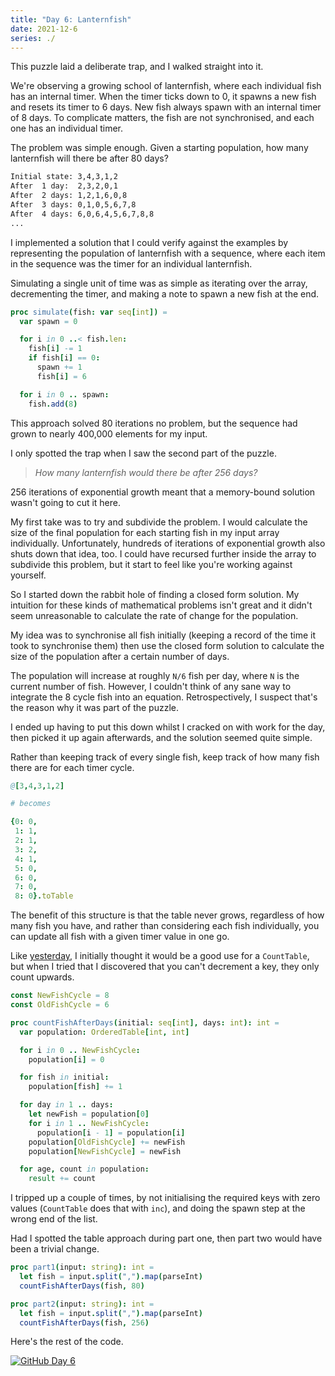 ```yaml
---
title: "Day 6: Lanternfish"
date: 2021-12-6
series: ./
---
```


This puzzle laid a deliberate trap, and I walked straight into it.

We're observing a growing school of lanternfish, where each individual fish has an internal timer. When the timer ticks down to 0, it spawns a new fish and resets its timer to 6 days. New fish always spawn with an internal timer of 8 days. To complicate matters, the fish are not synchronised, and each one has an individual timer.

The problem was simple enough. Given a starting population, how many lanternfish will there be after 80 days?

```txt
Initial state: 3,4,3,1,2
After  1 day:  2,3,2,0,1
After  2 days: 1,2,1,6,0,8
After  3 days: 0,1,0,5,6,7,8
After  4 days: 6,0,6,4,5,6,7,8,8
...
```

I implemented a solution that I could verify against the examples by representing the population of lanternfish with a sequence, where each item in the sequence was the timer for an individual lanternfish.

Simulating a single unit of time was as simple as iterating over the array, decrementing the timer, and making a note to spawn a new fish at the end.

```nim
proc simulate(fish: var seq[int]) =
  var spawn = 0

  for i in 0 ..< fish.len:
    fish[i] -= 1
    if fish[i] == 0:
      spawn += 1
      fish[i] = 6

  for i in 0 .. spawn:
    fish.add(8)
```

This approach solved 80 iterations no problem, but the sequence had grown to nearly 400,000 elements for my input.

I only spotted the trap when I saw the second part of the puzzle.

> _How many lanternfish would there be after 256 days?_

256 iterations of exponential growth meant that a memory-bound solution wasn't going to cut it here.

My first take was to try and subdivide the problem. I would calculate the size of the final population for each starting fish in my input array individually. Unfortunately, hundreds of iterations of exponential growth also shuts down that idea, too. I could have recursed further inside the array to subdivide this problem, but it start to feel like you're working against yourself.

So I started down the rabbit hole of finding a closed form solution. My intuition for these kinds of mathematical problems isn't great and it didn't seem unreasonable to calculate the rate of change for the population.

My idea was to synchronise all fish initially (keeping a record of the time it took to synchronise them) then use the closed form solution to calculate the size of the population after a certain number of days.

The population will increase at roughly `N/6` fish per day, where `N` is the current number of fish. However, I couldn't think of any sane way to integrate the 8 cycle fish into an equation. Retrospectively, I suspect that's the reason why it was part of the puzzle.

I ended up having to put this down whilst I cracked on with work for the day, then picked it up again afterwards, and the solution seemed quite simple.

Rather than keeping track of every single fish, keep track of how many fish there are for each timer cycle.

```nim
@[3,4,3,1,2]

# becomes

{0: 0,
 1: 1,
 2: 1,
 3: 2,
 4: 1,
 5: 0,
 6: 0,
 7: 0,
 8: 0}.toTable
```

The benefit of this structure is that the table never grows, regardless of how many fish you have, and rather than considering each fish individually, you can update all fish with a given timer value in one go.

Like [yesterday](../day-5), I initially thought it would be a good use for a `CountTable`, but when I tried that I discovered that you can't decrement a key, they only count upwards.

```nim
const NewFishCycle = 8
const OldFishCycle = 6

proc countFishAfterDays(initial: seq[int], days: int): int =
  var population: OrderedTable[int, int]

  for i in 0 .. NewFishCycle:
    population[i] = 0

  for fish in initial:
    population[fish] += 1

  for day in 1 .. days:
    let newFish = population[0]
    for i in 1 .. NewFishCycle:
      population[i - 1] = population[i]
    population[OldFishCycle] += newFish
    population[NewFishCycle] = newFish

  for age, count in population:
    result += count
```

I tripped up a couple of times, by not initialising the required keys with zero values (`CountTable` does that with `inc`), and doing the spawn step at the wrong end of the list.

Had I spotted the table approach during part one, then part two would have been a trivial change.

```nim
proc part1(input: string): int =
  let fish = input.split(",").map(parseInt)
  countFishAfterDays(fish, 80)

proc part2(input: string): int =
  let fish = input.split(",").map(parseInt)
  countFishAfterDays(fish, 256)
```

Here's the rest of the code.

[![GitHub](/icons/github.svg) Day 6](https://github.com/danprince/advent-of-code/blob/master/2021/day-06/main.nim)
